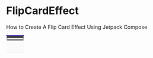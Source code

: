 # FlipCardEffect
How to Create A Flip Card Effect Using Jetpack Compose

<a href="Crad Front"><img src="https://github.com/JUREXT/FlipCardEffect/blob/main/Screenshot_Back.png" align="left" height="48" width="48"></a>
